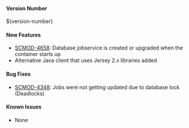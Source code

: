 #### Version Number
${version-number}

#### New Features
- [SCMOD-4658](https://jira.autonomy.com/browse/SCMOD-4658): Database jobservice is created or upgraded when the container
starts up
- Alternative Java client that uses Jersey 2.x libraries added

#### Bug Fixes
- [SCMOD-4348](https://autjira.microfocus.com/browse/SCMOD-4348): Jobs were not getting updated due to database lock (Deadlocks)

#### Known Issues
- None
